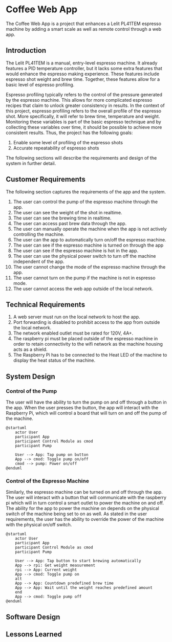 # Coffee Web App #
The Coffee Web App is a project that enhances a Lelit PL41TEM espresso machine by adding a smart scale as well as remote control through a web app. 

## Introduction ##
The Lelit PL41TEM is a manual, entry-level espresso machine. It already features a PID temperature controller, but it lacks some extra features that would enhance the espresso making experience. These features include espresso shot weight and brew time. Together, these features allow for a basic level of espresso profiling.

Espresso profiling typically refers to the control of the pressure generated by the espresso machine. This allows for more complicated espresso recipes that claim to unlock greater consistency in results. In the context of this project, espresso profiling refers to the overall profile of the espresso shot. More specifically, it will refer to brew time, temperature and weight. Monitoring these variables is part of the basic espresso technique and by collecting these variables over time, it should be possible to achieve more consistent results. Thus, the project has the following goals:

1. Enable some level of profiling of the espresso shots 
2. Accurate repeatability of espresso shots 

The following sections will describe the requirements and design of the system in further detail. 

## Customer Requirements ##
The following section captures the requirements of the app and the system. 

1. The user can control the pump of the espresso machine through the app. 
2. The user can see the weight of the shot in realtime.
3. The user can see the brewing time in realtime.
4. The user can access past brew data through the app.
5. The user can manually operate the machine when the app is not actively controlling the machine. 
6. The user can the app to automatically turn on/off the espresso machine.
7. The user can see if the espresso machine is turned on through the app
8. The user can see if the espresso machine is hot in the app.
9. The user can use the physical power switch to turn off the machine independent of the app. 
10. The user cannot change the mode of the espresso machine through the app.
11. The user cannot turn on the pump if the machine is not in espresso mode.
12. The user cannot access the web app outside of the local network. 

## Technical Requirements ##

1. A web server must run on the local network to host the app.
2. Port forwarding is disabled to prohibit access to the app from outside the local network. 
3. The network enabled outlet must be rated for 120V, 4A+.
4. The raspberry pi must be placed outside of the espresso machine in order to retain connectivity to the wifi network as the machine housing acts as a shield. 
5. The Raspberry Pi has to be connected to the Heat LED of the machine to display the heat status of the machine.
   
## System Design ##

### Control of the Pump ###
The user will have the ability to turn the pump on and off through a button in the app. When the user presses the button, the app will interact with the Raspberry Pi, which will control a board that will turn on and off the pump of the machine. 

```plantuml
@startuml
    actor User
    participant App
    participant Control Module as cmod
    participant Pump

    User --> App: Tap pump on button
    App --> cmod: Toggle pump on/off
    cmod --> pump: Power on/off    
@enduml
```

### Control of the Espresso Machine ###
Similarly, the espresso machine can be turned on and off through the app. The user will interact with a button that will communicate with the raspberry pi which will in turn control a smart outlet to power the machine on and off. The ability for the app to power the machine on depends on the physical switch of the machine being set to on as well. As stated in the user requirements, the user has the ability to override the power of the machine with the physical on/off switch. 

```plantuml
@startuml
    actor User
    participant App
    participant Control Module as cmod
    participant Pump

    User --> App: Tap button to start brewing automatically
    App --> rpi: Get weight measurement
    rpi --> App: Current weight
    App --> cmod: Toggle pump on
    alt
    App --> App: Countdown predefined brew time
    App --> App: Wait until the weight reaches predefined amount
    end 
    App --> cmod: Toggle pump off 
@enduml
```

## Software Design ##


## Lessons Learned ##